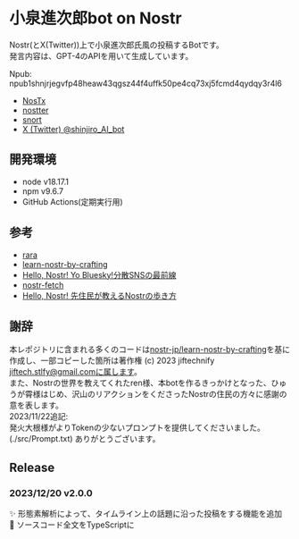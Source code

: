 # 小泉進次郎bot on Nostr

Nostr(とX(Twitter))上で小泉進次郎氏風の投稿するBotです。  
発言内容は、GPT-4のAPIを用いて生成しています。

Npub: npub1shnjrjegvfp48heaw43qgsz44f4uffk50pe4cq73xj5fcmd4qydqy3r4l6
- [NosTx](https://nostx.shino3.net/npub1shnjrjegvfp48heaw43qgsz44f4uffk50pe4cq73xj5fcmd4qydqy3r4l6)
- [nostter](https://nostter.app/shinjiro_bot@hikaelis.github.io)
- [snort](https://snort.social/nprofile1qqsgteepev5xys6nmu7h2csygp26567y5m28su6uq0gnf2yudk6szxsrtjwqg)
- [X (Twitter) @shinjiro_AI_bot](https://twitter.com/shinjiro_AI_bot)

## 開発環境

- node v18.17.1
- npm v9.6.7
- GitHub Actions(定期実行用)

## 参考

- [rara](https://github.com/grunch/rana)
- [learn-nostr-by-crafting](https://github.com/nostr-jp/learn-nostr-by-crafting)
- [Hello, Nostr! Yo Bluesky!分散SNSの最前線](https://techbookfest.org/product/6quLEm85cpd4TMJR17xnVF?productVariantID=kgmgxRsKgbVruvRd2zV1sp)
- [nostr-fetch](https://github.com/jiftechnify/nostr-fetch)
- [Hello, Nostr! 先住民が教えるNostrの歩き方](https://booth.pm/ja/items/4781815)
  
## 謝辞

本レポジトリに含まれる多くのコードは[nostr-jp/learn-nostr-by-crafting](https://github.com/nostr-jp/learn-nostr-by-crafting)を基に作成し、一部コピーした箇所は著作権 (c) 2023 jiftechnify jiftech.stlfy@gmail.comに属します。  
また、Nostrの世界を教えてくれたren様、本botを作るきっかけとなった、ひゅうが霄様はじめ、沢山のリアクションをくださったNostrの住民の方々に感謝の意を表します。  
2023/11/22追記:  
発火大根様がよりTokenの少ないプロンプトを提供してくださいました。(./src/Prompt.txt)
ありがとうございます。

## Release

### 2023/12/20 v2.0.0 
:sparkles: 形態素解析によって、タイムライン上の話題に沿った投稿をする機能を追加  
:art: ソースコード全文をTypeScriptに
